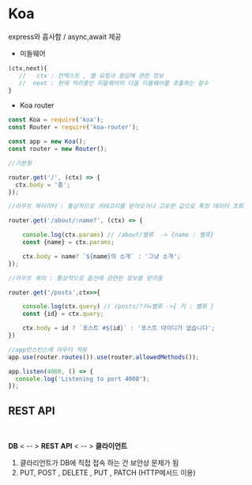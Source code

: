 # Koa

express와 흡사함 / async,await 제공

- 미들웨어
```js
(ctx,next){
   //   ctx : 컨텍스트 , 웹 요청과 응답에 관한 정보
   //  next : 현재 처리중인 미들웨어의 다음 미들웨어를 호출하는 함수
}
```

- Koa router

```js
const Koa = require('koa');
const Router = require('koa-router');

const app = new Koa();
const router = new Router();

//기본형

router.get('/', (ctx) => {
  ctx.body = '홈';
}); 

//라우트 파라미터 : 통상적으로 카테고리를 받아오거나 고유한 값으로 특정 데이터 조회

router.get('/about/:name?', (ctx) => {

    console.log(ctx.params) // /about/밸류  -> {name : 밸류}
    const {name} = ctx.params;

    ctx.body = name? `${name}의 소개` : '그냥 소개';
}); 

//라우트 쿼리 : 통상적으로 옵션에 관련된 정보를 받아옴 

router.get('/posts',ctx=>{

    console.log(ctx.query) // /posts/?키=밸류 ->{ 키 : 밸류 }
    const {id} = ctx.query;

    ctx.body = id ? `포스트 #${id}` : '포스트 아이디가 없습니다';
})

//app인스턴스에 라우터 적용
app.use(router.routes()).use(router.allowedMethods());

app.listen(4000, () => {
  console.log('Listening to port 4000');
});
```

## REST API
<br>

 **DB** < -- > **REST API** < -- > **클라이언트**

1. 클라리언트가 DB에 직접 접속 하는 건 보안상 문제가 됨
2. PUT, POST , DELETE , PUT , PATCH (HTTP메서드 이용)
